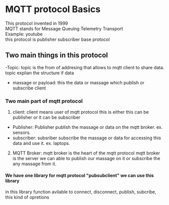 
# MQTT protocol Basics

This protocol invented in 1999   
MQTT stands for Message Queuing Telemetry Transport  
Example: youtube   
this protocol is publisher subscriber base protocol    
## Two main things in this protocol    
-Topic: topic is the from of addresing that allows to mqtt client to share data. topic explian the structure if data     
- massage or payload: this the data or massage which publish or subscribe client    

### Two main part of mqtt protocol 

1. client: client means user of mqtt protocol this is either this can be publisher or it can be subscriber       
- Publisher: Publisher publish the massage or data on the mqtt broker. ex. sensors.     
- subscriber: subsriber subscribe the massage or data for accessing this data and use it. ex. laptops.
2. MQTT Broker: mqtt broker is the heart of the mqtt protocol mqtt broker is the server we can able to publish our massage on it or subscribe the any massage from it.       


#### We have one library for mqtt protocol "pubsubclient" we can use this library    
in this library function avilable to connect, disconnect, publish, subcribe, this kind of opretions 


